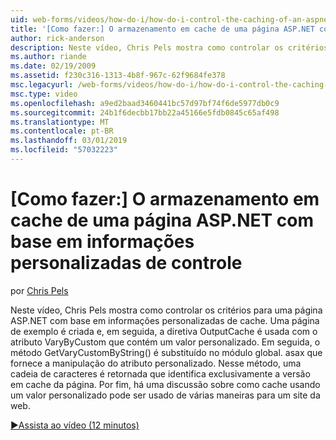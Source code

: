 ```yaml
---
uid: web-forms/videos/how-do-i/how-do-i-control-the-caching-of-an-aspnet-page-based-upon-custom-information
title: '[Como fazer:] O armazenamento em cache de uma página ASP.NET com base em informações personalizadas de controle | Microsoft Docs'
author: rick-anderson
description: Neste vídeo, Chris Pels mostra como controlar os critérios para uma página ASP.NET com base em informações personalizadas de cache. Uma página de exemplo é criada e, em seguida, ão....
ms.author: riande
ms.date: 02/19/2009
ms.assetid: f230c316-1313-4b8f-967c-62f9684fe378
msc.legacyurl: /web-forms/videos/how-do-i/how-do-i-control-the-caching-of-an-aspnet-page-based-upon-custom-information
msc.type: video
ms.openlocfilehash: a9ed2baad3460441bc57d97bf74f6de5977db0c9
ms.sourcegitcommit: 24b1f6decbb17bb22a45166e5fdb0845c65af498
ms.translationtype: MT
ms.contentlocale: pt-BR
ms.lasthandoff: 03/01/2019
ms.locfileid: "57032223"
---
```

<a name="how-do-i-control-the-caching-of-an-aspnet-page-based-upon-custom-information"></a>[Como fazer:] O armazenamento em cache de uma página ASP.NET com base em informações personalizadas de controle
====================
por [Chris Pels](https://twitter.com/chrispels)

Neste vídeo, Chris Pels mostra como controlar os critérios para uma página ASP.NET com base em informações personalizadas de cache. Uma página de exemplo é criada e, em seguida, a diretiva OutputCache é usada com o atributo VaryByCustom que contém um valor personalizado. Em seguida, o método GetVaryCustomByString() é substituído no módulo global. asax que fornece a manipulação do atributo personalizado. Nesse método, uma cadeia de caracteres é retornada que identifica exclusivamente a versão em cache da página. Por fim, há uma discussão sobre como cache usando um valor personalizado pode ser usado de várias maneiras para um site da web.

[&#9654;Assista ao vídeo (12 minutos)](https://channel9.msdn.com/Blogs/ASP-NET-Site-Videos/how-do-i-control-the-caching-of-an-aspnet-page-based-upon-custom-information)
